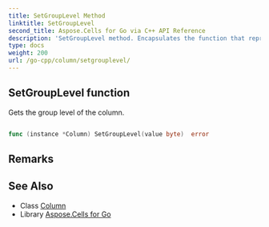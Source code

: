 ```yaml
---
title: SetGroupLevel Method 
linktitle: SetGroupLevel
second_title: Aspose.Cells for Go via C++ API Reference
description: 'SetGroupLevel method. Encapsulates the function that represents setgrouplevel in Go.'
type: docs
weight: 200
url: /go-cpp/column/setgrouplevel/
---
```


## SetGroupLevel function

Gets the group level of the column.

```go

func (instance *Column) SetGroupLevel(value byte)  error

```

## Remarks


## See Also

* Class [Column](../)
* Library [Aspose.Cells for Go](../../)
